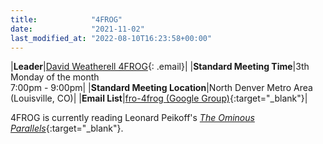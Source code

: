 ```yaml
---
title:            "4FROG"
date:             "2021-11-02"
last_modified_at: "2022-08-10T16:23:58+00:00"
---
```


|**Leader**|[David Weatherell 4FROG](){: .email}|
|**Standard Meeting Time**|3th Monday of the month<br />7:00pm - 9:00pm|
|**Standard Meeting Location**|North Denver Metro Area<br />(Louisville, CO)|
|**Email List**|[fro-4frog (Google Group)](http://groups.google.com/group/fro-4frog){:target="&lowbar;blank"}|

4FROG is currently reading Leonard Peikoff's [_The Ominous Parallels_](https://smile.amazon.com/Ominous-Parallels-End-Freedom-America/dp/0452011175/){:target="&lowbar;blank"}.
